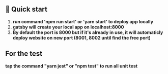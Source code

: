 
## 🚀 Quick start

1.  **run command 'npm run start' or 'yarn start' to deploy app locally**
2.  **gatsby will create your local app on localhost:8000**
3.  **By default the port is 8000 but if it's already in use, it will automaticly deploy website on new port (8001, 8002 until find the free port)**

## For the test
**tap the command "yarn jest" or "npm test" to run all unit test**
